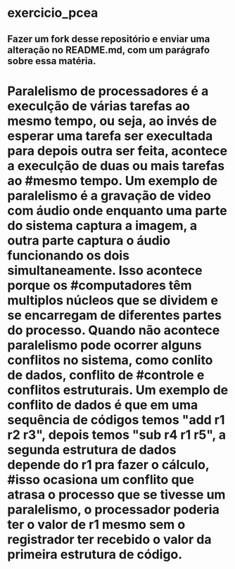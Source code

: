# exercicio_pcea

## Fazer um fork desse repositório e enviar uma alteração no README.md, com um parágrafo sobre essa matéria.

# Paralelismo de processadores é a execulção de várias tarefas ao mesmo tempo, ou seja, ao invés de esperar uma tarefa ser execultada para depois outra ser feita, acontece a execulção de duas ou mais tarefas ao #mesmo tempo. Um exemplo de paralelismo é a gravação de video com áudio onde enquanto uma parte do sistema captura a imagem, a outra parte captura o áudio funcionando os dois simultaneamente. Isso acontece porque os #computadores têm multiplos núcleos que se dividem e se encarregam de diferentes partes do processo. Quando não acontece paralelismo pode ocorrer alguns conflitos no sistema, como conlito de dados, conflito de #controle e conflitos estruturais. Um exemplo de conflito de dados é que em uma sequência de códigos temos "add r1 r2 r3", depois temos "sub r4 r1 r5", a segunda estrutura de dados depende do r1 pra fazer o cálculo, #isso ocasiona um conflito que atrasa o processo que se tivesse um paralelismo, o processador poderia ter o valor de r1 mesmo sem o registrador ter recebido o valor da primeira estrutura de código.
